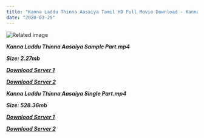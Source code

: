 ```yaml
---
title: "Kanna Laddu Thinna Aasaiya Tamil HD Full Movie Download - Kanna Laddu Thinna Aasaiya Tamil HD Movie Download"
date: "2020-03-25"
---
```


![Related image](https://cdn.cinematerial.com/p/500x/kg1ysrxa/kanna-laddu-thinna-aasaiya-indian-movie-poster.jpg)

**_Kanna Laddu Thinna Aasaiya Sample Part.mp4_**

**_Size: 2.27mb_**

**_[Download Server 1](http://p1.wetransfer.vip/files/Tamil{8713b6b5f6e59cdcf244c33a3a7a492372c7347c9d869ddefa7d70dd3612d3d9}20Movies/Tamil{8713b6b5f6e59cdcf244c33a3a7a492372c7347c9d869ddefa7d70dd3612d3d9}20Recent{8713b6b5f6e59cdcf244c33a3a7a492372c7347c9d869ddefa7d70dd3612d3d9}20Movies/Kanna{8713b6b5f6e59cdcf244c33a3a7a492372c7347c9d869ddefa7d70dd3612d3d9}20Laddu{8713b6b5f6e59cdcf244c33a3a7a492372c7347c9d869ddefa7d70dd3612d3d9}20Thinna{8713b6b5f6e59cdcf244c33a3a7a492372c7347c9d869ddefa7d70dd3612d3d9}20Aasaiya{8713b6b5f6e59cdcf244c33a3a7a492372c7347c9d869ddefa7d70dd3612d3d9}20(2013)/Kanna{8713b6b5f6e59cdcf244c33a3a7a492372c7347c9d869ddefa7d70dd3612d3d9}20Laddu{8713b6b5f6e59cdcf244c33a3a7a492372c7347c9d869ddefa7d70dd3612d3d9}20Thinna{8713b6b5f6e59cdcf244c33a3a7a492372c7347c9d869ddefa7d70dd3612d3d9}20Aasaiya/Kanna{8713b6b5f6e59cdcf244c33a3a7a492372c7347c9d869ddefa7d70dd3612d3d9}20Laddu{8713b6b5f6e59cdcf244c33a3a7a492372c7347c9d869ddefa7d70dd3612d3d9}20Thinna{8713b6b5f6e59cdcf244c33a3a7a492372c7347c9d869ddefa7d70dd3612d3d9}20Aasaiya{8713b6b5f6e59cdcf244c33a3a7a492372c7347c9d869ddefa7d70dd3612d3d9}20(2013){8713b6b5f6e59cdcf244c33a3a7a492372c7347c9d869ddefa7d70dd3612d3d9}20Sample{8713b6b5f6e59cdcf244c33a3a7a492372c7347c9d869ddefa7d70dd3612d3d9}20(640x360).mp4)_**

**_[Download Server 2](http://p1.wetransfer.vip/files/Tamil{8713b6b5f6e59cdcf244c33a3a7a492372c7347c9d869ddefa7d70dd3612d3d9}20Movies/Tamil{8713b6b5f6e59cdcf244c33a3a7a492372c7347c9d869ddefa7d70dd3612d3d9}20Recent{8713b6b5f6e59cdcf244c33a3a7a492372c7347c9d869ddefa7d70dd3612d3d9}20Movies/Kanna{8713b6b5f6e59cdcf244c33a3a7a492372c7347c9d869ddefa7d70dd3612d3d9}20Laddu{8713b6b5f6e59cdcf244c33a3a7a492372c7347c9d869ddefa7d70dd3612d3d9}20Thinna{8713b6b5f6e59cdcf244c33a3a7a492372c7347c9d869ddefa7d70dd3612d3d9}20Aasaiya{8713b6b5f6e59cdcf244c33a3a7a492372c7347c9d869ddefa7d70dd3612d3d9}20(2013)/Kanna{8713b6b5f6e59cdcf244c33a3a7a492372c7347c9d869ddefa7d70dd3612d3d9}20Laddu{8713b6b5f6e59cdcf244c33a3a7a492372c7347c9d869ddefa7d70dd3612d3d9}20Thinna{8713b6b5f6e59cdcf244c33a3a7a492372c7347c9d869ddefa7d70dd3612d3d9}20Aasaiya/Kanna{8713b6b5f6e59cdcf244c33a3a7a492372c7347c9d869ddefa7d70dd3612d3d9}20Laddu{8713b6b5f6e59cdcf244c33a3a7a492372c7347c9d869ddefa7d70dd3612d3d9}20Thinna{8713b6b5f6e59cdcf244c33a3a7a492372c7347c9d869ddefa7d70dd3612d3d9}20Aasaiya{8713b6b5f6e59cdcf244c33a3a7a492372c7347c9d869ddefa7d70dd3612d3d9}20(2013){8713b6b5f6e59cdcf244c33a3a7a492372c7347c9d869ddefa7d70dd3612d3d9}20Sample{8713b6b5f6e59cdcf244c33a3a7a492372c7347c9d869ddefa7d70dd3612d3d9}20(640x360).mp4)_**

**_Kanna Laddu Thinna Aasaiya Single Part.mp4_**

**_Size: 528.36mb_**

**_[Download Server 1](http://p1.wetransfer.vip/files/Tamil{8713b6b5f6e59cdcf244c33a3a7a492372c7347c9d869ddefa7d70dd3612d3d9}20Movies/Tamil{8713b6b5f6e59cdcf244c33a3a7a492372c7347c9d869ddefa7d70dd3612d3d9}20Recent{8713b6b5f6e59cdcf244c33a3a7a492372c7347c9d869ddefa7d70dd3612d3d9}20Movies/Kanna{8713b6b5f6e59cdcf244c33a3a7a492372c7347c9d869ddefa7d70dd3612d3d9}20Laddu{8713b6b5f6e59cdcf244c33a3a7a492372c7347c9d869ddefa7d70dd3612d3d9}20Thinna{8713b6b5f6e59cdcf244c33a3a7a492372c7347c9d869ddefa7d70dd3612d3d9}20Aasaiya{8713b6b5f6e59cdcf244c33a3a7a492372c7347c9d869ddefa7d70dd3612d3d9}20(2013)/Kanna{8713b6b5f6e59cdcf244c33a3a7a492372c7347c9d869ddefa7d70dd3612d3d9}20Laddu{8713b6b5f6e59cdcf244c33a3a7a492372c7347c9d869ddefa7d70dd3612d3d9}20Thinna{8713b6b5f6e59cdcf244c33a3a7a492372c7347c9d869ddefa7d70dd3612d3d9}20Aasaiya/Kanna{8713b6b5f6e59cdcf244c33a3a7a492372c7347c9d869ddefa7d70dd3612d3d9}20Laddu{8713b6b5f6e59cdcf244c33a3a7a492372c7347c9d869ddefa7d70dd3612d3d9}20Thinna{8713b6b5f6e59cdcf244c33a3a7a492372c7347c9d869ddefa7d70dd3612d3d9}20Aasaiya{8713b6b5f6e59cdcf244c33a3a7a492372c7347c9d869ddefa7d70dd3612d3d9}20(2013){8713b6b5f6e59cdcf244c33a3a7a492372c7347c9d869ddefa7d70dd3612d3d9}20Single{8713b6b5f6e59cdcf244c33a3a7a492372c7347c9d869ddefa7d70dd3612d3d9}20Part{8713b6b5f6e59cdcf244c33a3a7a492372c7347c9d869ddefa7d70dd3612d3d9}20(640x360).mp4)_**

**_[Download Server 2](http://p1.wetransfer.vip/files/Tamil{8713b6b5f6e59cdcf244c33a3a7a492372c7347c9d869ddefa7d70dd3612d3d9}20Movies/Tamil{8713b6b5f6e59cdcf244c33a3a7a492372c7347c9d869ddefa7d70dd3612d3d9}20Recent{8713b6b5f6e59cdcf244c33a3a7a492372c7347c9d869ddefa7d70dd3612d3d9}20Movies/Kanna{8713b6b5f6e59cdcf244c33a3a7a492372c7347c9d869ddefa7d70dd3612d3d9}20Laddu{8713b6b5f6e59cdcf244c33a3a7a492372c7347c9d869ddefa7d70dd3612d3d9}20Thinna{8713b6b5f6e59cdcf244c33a3a7a492372c7347c9d869ddefa7d70dd3612d3d9}20Aasaiya{8713b6b5f6e59cdcf244c33a3a7a492372c7347c9d869ddefa7d70dd3612d3d9}20(2013)/Kanna{8713b6b5f6e59cdcf244c33a3a7a492372c7347c9d869ddefa7d70dd3612d3d9}20Laddu{8713b6b5f6e59cdcf244c33a3a7a492372c7347c9d869ddefa7d70dd3612d3d9}20Thinna{8713b6b5f6e59cdcf244c33a3a7a492372c7347c9d869ddefa7d70dd3612d3d9}20Aasaiya/Kanna{8713b6b5f6e59cdcf244c33a3a7a492372c7347c9d869ddefa7d70dd3612d3d9}20Laddu{8713b6b5f6e59cdcf244c33a3a7a492372c7347c9d869ddefa7d70dd3612d3d9}20Thinna{8713b6b5f6e59cdcf244c33a3a7a492372c7347c9d869ddefa7d70dd3612d3d9}20Aasaiya{8713b6b5f6e59cdcf244c33a3a7a492372c7347c9d869ddefa7d70dd3612d3d9}20(2013){8713b6b5f6e59cdcf244c33a3a7a492372c7347c9d869ddefa7d70dd3612d3d9}20Single{8713b6b5f6e59cdcf244c33a3a7a492372c7347c9d869ddefa7d70dd3612d3d9}20Part{8713b6b5f6e59cdcf244c33a3a7a492372c7347c9d869ddefa7d70dd3612d3d9}20(640x360).mp4)_**
